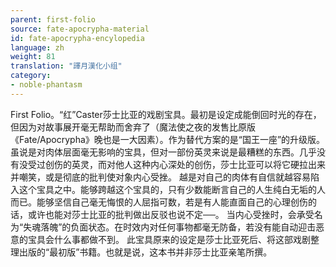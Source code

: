 ```yaml
---
parent: first-folio
source: fate-apocrypha-material
id: fate-apocrypha-encylopedia
language: zh
weight: 81
translation: "譯月漢化小组"
category:
- noble-phantasm
---
```


First Folio。“红”Caster莎士比亚的戏剧宝具。最初是设定成能倒回时光的存在，但因为对故事展开毫无帮助而舍弃了（魔法使之夜的发售比原版《Fate/Apocrypha》晚也是一大因素）。作为替代方案的是“国王一座”的升级版。
虽说是对肉体层面毫无影响的宝具，但对一部份英灵来说是最糟糕的东西。几乎没有没受过创伤的英灵，而对他人这种内心深处的创伤，莎士比亚可以将它硬拉出来并嘲笑，或是彻底的批判使对象内心受挫。
越是对自己的肉体有自信就越容易陷入这个宝具之中。能够跨越这个宝具的，只有少数能断言自己的人生纯白无垢的人而已。能够坚信自己毫无悔恨的人屈指可数，若是有人能直面自己的心理创伤的话，或许也能对莎士比亚的批判做出反驳也说不定──。
当内心受挫时，会承受名为“失魂落魄”的负面状态。在时效内对任何事物都毫无防备，若没有能自动迎击恶意的宝具会什么事都做不到。
此宝具原来的设定是莎士比亚死后、将这部戏剧整理出版的“最初版”书籍。也就是说，这本书并非莎士比亚亲笔所撰。
